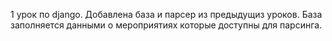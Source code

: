 1 урок по django. Добавлена база и парсер из предыдущиз уроков. База заполняется данными о мероприятиях которые доступны для парсинга.
